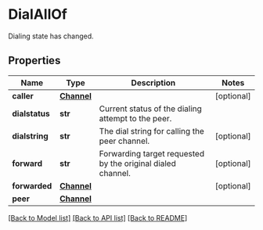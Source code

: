 # DialAllOf

Dialing state has changed.
## Properties
Name | Type | Description | Notes
------------ | ------------- | ------------- | -------------
**caller** | [**Channel**](Channel.md) |  | [optional]
**dialstatus** | **str** | Current status of the dialing attempt to the peer. |
**dialstring** | **str** | The dial string for calling the peer channel. | [optional]
**forward** | **str** | Forwarding target requested by the original dialed channel. | [optional]
**forwarded** | [**Channel**](Channel.md) |  | [optional]
**peer** | [**Channel**](Channel.md) |  |

[[Back to Model list]](../README.md#documentation-for-models) [[Back to API list]](../README.md#documentation-for-api-endpoints) [[Back to README]](../README.md)
